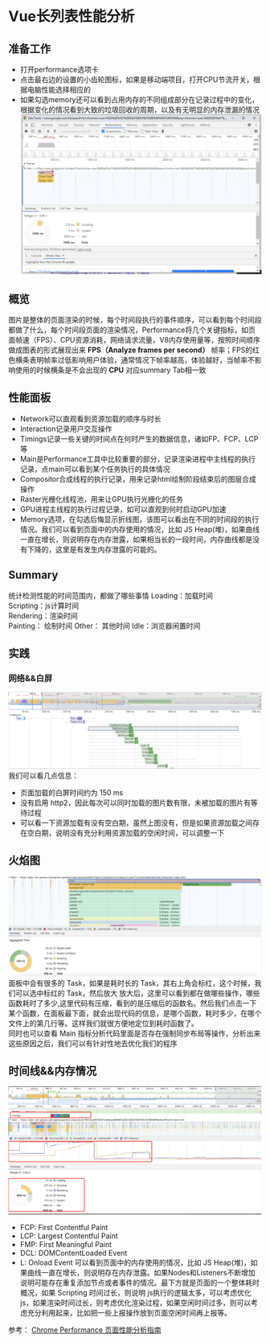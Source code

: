 # Vue长列表性能分析
## 准备工作
- 打开performance选项卡
- 点击最右边的设置的小齿轮图标，如果是移动端项目，打开CPU节流开关，根据电脑性能选择相应的
- 如果勾选memory还可以看到占用内存的不同组成部分在记录过程中的变化，根据变化的情况看到大致的垃圾回收的周期，以及有无明显的内存泄漏的情况  
![image](./../../assets/images/performance/1.png)  

## 概览
图片是整体的页面渲染的时候，每个时间段执行的事件顺序，可以看到每个时间段都做了什么，每个时间段页面的渲染情况，Performance将几个关键指标，如页面帧速（FPS）、CPU资源消耗，网络请求流量，V8内存使用量等，按照时间顺序做成图表的形式展现出来
**FPS（Analyze frames per second）**
帧率；FPS的红色横条表明帧率过低影响用户体验，通常情况下帧率越高，体验越好，当帧率不影响使用的时候横条是不会出现的
**CPU**
对应summary Tab相一致 
## 性能面板
- Network可以直观看到资源加载的顺序与时长
- Interaction记录用户交互操作
- Timings记录一些关键的时间点在何时产生的数据信息，诸如FP、FCP、LCP等
- Main是Performance工具中比较重要的部分，记录渲染进程中主线程的执行记录，点main可以看到某个任务执行的具体情况
- Compositor合成线程的执行记录，用来记录html绘制阶段结束后的图层合成操作
- Raster光栅化线程池，用来让GPU执行光栅化的任务
- GPU进程主线程的执行过程记录，如可以直观到何时启动GPU加速
- Memory选项，在勾选后悔显示折线图，该图可以看出在不同的时间段的执行情况。我们可以看到页面中的内存使用的情况，比如 JS Heap(堆)，如果曲线一直在增长，则说明存在内存泄露，如果相当长的一段时间，内存曲线都是没有下降的，这里是有发生内存泄露的可能的。
## Summary
统计检测性能的时间范围内，都做了哪些事情
Loading：加载时间  
Scripting：js计算时间  
Rendering：渲染时间  
Painting： 绘制时间
Other： 其他时间
Idle：浏览器闲置时间  

## 实践
### 网络&&白屏
![image](./../../assets/images/performance/2.png)   
我们可以看几点信息：  
- 页面加载的白屏时间约为 150 ms
- 没有启用 http2，因此每次可以同时加载的图片数有限，未被加载的图片有等待过程
- 可以看一下资源加载有没有空白期，虽然上图没有，但是如果资源加载之间存在空白期，说明没有充分利用资源加载的空闲时间，可以调整一下
## 火焰图
![image](./../../assets/images/performance/3.png)   
面板中会有很多的 Task，如果是耗时长的 Task，其右上角会标红，这个时候，我们可以选中标红的 Task，然后放大
放大后，这里可以看到都在做哪些操作，哪些函数耗时了多少,这里代码有压缩，看到的是压缩后的函数名。然后我们点击一下某个函数，在面板最下面，就会出现代码的信息，是哪个函数，耗时多少，在哪个文件上的第几行等。这样我们就很方便地定位到耗时函数了。  
同时也可以查看 Main 指标分析代码里面是否存在强制同步布局等操作，分析出来这些原因之后，我们可以有针对性地去优化我们的程序  
## 时间线&&内存情况
![image](./../../assets/images/performance/4.png)   
- FCP: First Contentful Paint
- LCP: Largest Contentful Paint
- FMP: First Meaningful Paint
- DCL: DOMContentLoaded Event
- L: Onload Event
可以看到页面中的内存使用的情况，比如 JS Heap(堆)，如果曲线一直在增长，则说明存在内存泄露。如果Nodes和Listeners不断增加说明可能存在重复添加节点或者事件的情况。最下方就是页面的一个整体耗时概况，如果 Scripting 时间过长，则说明 js执行的逻辑太多，可以考虑优化js，如果渲染时间过长，则考虑优化渲染过程，如果空闲时间过多，则可以考虑充分利用起来，比如把一些上报操作放到页面空闲时间再上报等。

参考：
[Chrome Performance 页面性能分析指南](https://juejin.cn/post/6850418121548365831)
